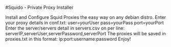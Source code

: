 #Squido - Private Proxy Installer
 
Install and Configure Squid Proxies the easy way on any debian distro. 
Enter your proxy details in conf.txt:
user=yourUser
pass=yourPass
port=yourPort
Enter the server/servers detail in servers.csv on per line:
serverIP,serverUser,serverPassword,serverPort
The proxies will be saved in proxies.txt in this format:
ip:port:username:password
Enjoy!
